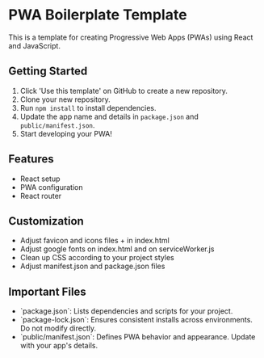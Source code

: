 # PWA Boilerplate Template

This is a template for creating Progressive Web Apps (PWAs) using React and JavaScript.

## Getting Started

1. Click 'Use this template' on GitHub to create a new repository.
2. Clone your new repository.
3. Run `npm install` to install dependencies.
4. Update the app name and details in `package.json` and `public/manifest.json`.
5. Start developing your PWA!

## Features

- React setup
- PWA configuration
- React router

## Customization

- Adjust favicon and icons files + in index.html
- Adjust google fonts on index.html and on serviceWorker.js
- Clean up CSS according to your project styles
- Adjust manifest.json and package.json files

## Important Files

- \`package.json\`: Lists dependencies and scripts for your project.
- \`package-lock.json\`: Ensures consistent installs across environments. Do not modify directly.
- \`public/manifest.json\`: Defines PWA behavior and appearance. Update with your app's details.
